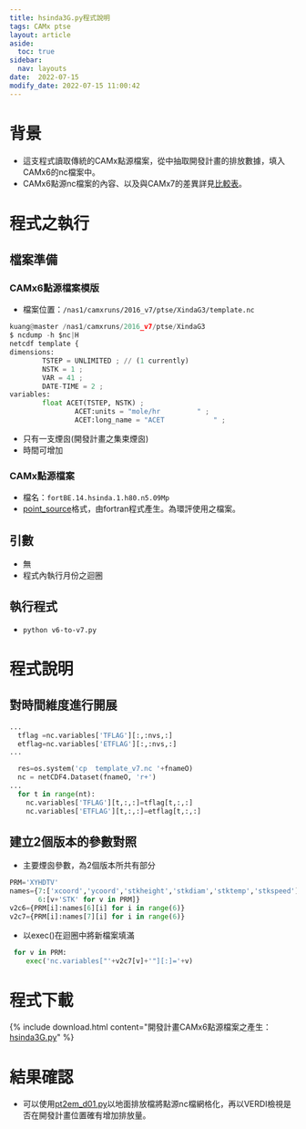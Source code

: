 ```yaml
---
title: hsinda3G.py程式說明
tags: CAMx ptse 
layout: article
aside:
  toc: true
sidebar:
  nav: layouts
date:  2022-07-15 
modify_date: 2022-07-15 11:00:42
---
```


# 背景
- 這支程式讀取傳統的CAMx點源檔案，從中抽取開發計畫的排放數據，填入CAMx6的nc檔案中。
- CAMx6點源nc檔案的內容、以及與CAMx7的差異詳見[比較表][CAMx67]。



# 程式之執行
## 檔案準備
### CAMx6點源檔案模版
- 檔案位置：`/nas1/camxruns/2016_v7/ptse/XindaG3/template.nc`

```python
kuang@master /nas1/camxruns/2016_v7/ptse/XindaG3
$ ncdump -h $nc|H
netcdf template {
dimensions:
        TSTEP = UNLIMITED ; // (1 currently)
        NSTK = 1 ;
        VAR = 41 ;
        DATE-TIME = 2 ;
variables:
        float ACET(TSTEP, NSTK) ;
                ACET:units = "mole/hr         " ;
                ACET:long_name = "ACET            " ;
```
- 只有一支煙囪(開發計畫之集束煙囪)
- 時間可增加

### CAMx點源檔案
- 檔名：`fortBE.14.hsinda.1.h80.n5.09Mp`
- [point_source]()格式，由fortran程式產生。為環評使用之檔案。

## 引數
- 無
- 程式內執行月份之迴圈

## 執行程式
- `python v6-to-v7.py`

# 程式說明
## 對時間維度進行開展

```python
...
  tflag =nc.variables['TFLAG'][:,:nvs,:]
  etflag=nc.variables['ETFLAG'][:,:nvs,:]
...

  res=os.system('cp  template_v7.nc '+fnameO)
  nc = netCDF4.Dataset(fnameO, 'r+')
...
  for t in range(nt):
    nc.variables['TFLAG'][t,:,:]=tflag[t,:,:]
    nc.variables['ETFLAG'][t,:,:]=etflag[t,:,:]
```

## 建立2個版本的參數對照
- 主要煙囪參數，為2個版本所共有部分

```python
PRM='XYHDTV'
names={7:['xcoord','ycoord','stkheight','stkdiam','stktemp','stkspeed'],
       6:[v+'STK' for v in PRM]}
v2c6={PRM[i]:names[6][i] for i in range(6)}
v2c7={PRM[i]:names[7][i] for i in range(6)}
```
- 以exec()在迴圈中將新檔案填滿
```python
 for v in PRM:
    exec('nc.variables["'+v2c7[v]+'"][:]='+v)
```    

# 程式下載

{% include download.html content="開發計畫CAMx6點源檔案之產生：[hsinda3G.py](https://github.com/sinotec2/Focus-on-Air-Quality/blob/main/CAMx/ptse/hsinda3G.py)" %}

# 結果確認
- 可以使用[pt2em_d01.py](https://sinotec2.github.io/Focus-on-Air-Quality/EmisProc/ptse/pt2em_d04/#程式說明)以地面排放檔將點源nc檔網格化，再以VERDI檢視是否在開發計畫位置確有增加排放量。

[ncqdp]: <https://sinotec2.github.io/Focus-on-Air-Quality/utilities/netCDF/ncks/#加長一個limited維度> "ncpdq -O -a COL,TSTEP,LAY,ROW $nc a; ncks -O --mk_rec_dmn COL a $nc"
[CAMx67]: <https://sinotec2.github.io/Focus-on-Air-Quality/GridModels/PTSE/1.pt_constWork/#點源nc檔案煙囪參數之版本差異> "點源NC檔案煙囪參數之版本差異"
[mask]: <https://sinotec2.github.io/Focus-on-Air-Quality/utilities/netCDF/masked> "NC矩陣遮罩之檢查與修改"